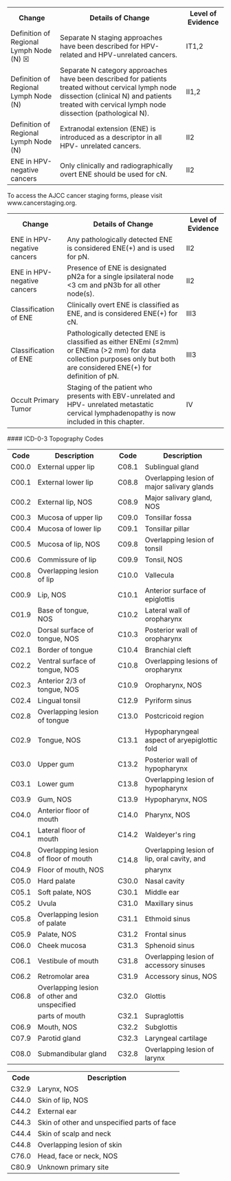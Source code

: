 <table>
<tr>
<th>Change</th>
<th>Details of Change</th>
<th>Level of Evidence</th>
</tr>
<tr>
<td>Definition of Regional Lymph Node (N) ☒</td>
<td>Separate N staging approaches have been described for HPV-related and HPV-unrelated cancers.</td>
<td>IT1,2</td>
</tr>
<tr>
<td>Definition of Regional Lymph Node (N)</td>
<td>Separate N category approaches have been described for patients treated without cervical lymph node dissection (clinical N) and patients treated with cervical lymph node dissection (pathological N).</td>
<td>II1,2</td>
</tr>
<tr>
<td>Definition of Regional Lymph Node (N)</td>
<td>Extranodal extension (ENE) is introduced as a descriptor in all HPV- unrelated cancers.</td>
<td>II2</td>
</tr>
<tr>
<td>ENE in HPV-negative cancers</td>
<td>Only clinically and radiographically overt ENE should be used for cN.</td>
<td>II2</td>
</tr>
</table>  
To access the AJCC cancer staging forms, please visit www.cancerstaging.org.  
<!-- PageFooter="American College of Surgeons 2017 M.B. Amin et al. (eds.), AJCC Cancer Staging Manual, Eighth Edition, DOI 10.1007/978-3-319-40618-3_6" -->
<!-- PageNumber="67" -->
<!-- PageBreak -->  
<!-- PageNumber="68" -->
<!-- PageHeader="American Joint Committee on Cancer . 2017" -->  
<table>
<tr>
<th>Change</th>
<th>Details of Change</th>
<th>Level of Evidence</th>
</tr>
<tr>
<td>ENE in HPV-negative cancers</td>
<td>Any pathologically detected ENE is considered ENE(+) and is used for pN.</td>
<td>II2</td>
</tr>
<tr>
<td>ENE in HPV-negative cancers</td>
<td>Presence of ENE is designated pN2a for a single ipsilateral node &lt;3 cm and pN3b for all other node(s).</td>
<td>II2</td>
</tr>
<tr>
<td>Classification of ENE</td>
<td>Clinically overt ENE is classified as ENE, and is considered ENE(+) for cN.</td>
<td>III3</td>
</tr>
<tr>
<td>Classification of ENE</td>
<td>Pathologically detected ENE is classified as either ENEmi (≤2mm) or ENEma (&gt;2 mm) for data collection purposes only but both are considered ENE(+) for definition of pN.</td>
<td>III3</td>
</tr>
<tr>
<td>Occult Primary Tumor</td>
<td>Staging of the patient who presents with EBV-unrelated and HPV- unrelated metastatic cervical lymphadenopathy is now included in this chapter.</td>
<td>IV</td>
</tr>
</table>  
#### ICD-0-3 Topography Codes  
<table>
<tr>
<th>Code</th>
<th colspan="2">Description</th>
<th>Code</th>
<th>Description</th>
</tr>
<tr>
<td>C00.0</td>
<td>External upper lip</td>
<td rowspan="32"></td>
<td>C08.1</td>
<td>Sublingual gland</td>
</tr>
<tr>
<td>C00.1</td>
<td>External lower lip</td>
<td>C08.8</td>
<td>Overlapping lesion of major salivary glands</td>
</tr>
<tr>
<td>C00.2</td>
<td>External lip, NOS</td>
<td>C08.9</td>
<td>Major salivary gland, NOS</td>
</tr>
<tr>
<td>C00.3</td>
<td>Mucosa of upper lip</td>
<td>C09.0</td>
<td>Tonsillar fossa</td>
</tr>
<tr>
<td>C00.4</td>
<td>Mucosa of lower lip</td>
<td>C09.1</td>
<td>Tonsillar pillar</td>
</tr>
<tr>
<td>C00.5</td>
<td>Mucosa of lip, NOS</td>
<td>C09.8</td>
<td>Overlapping lesion of tonsil</td>
</tr>
<tr>
<td>C00.6</td>
<td>Commissure of lip</td>
<td>C09.9</td>
<td>Tonsil, NOS</td>
</tr>
<tr>
<td>C00.8</td>
<td>Overlapping lesion of lip</td>
<td>C10.0</td>
<td>Vallecula</td>
</tr>
<tr>
<td>C00.9</td>
<td>Lip, NOS</td>
<td>C10.1</td>
<td>Anterior surface of epiglottis</td>
</tr>
<tr>
<td>C01.9</td>
<td>Base of tongue, NOS</td>
<td>C10.2</td>
<td>Lateral wall of oropharynx</td>
</tr>
<tr>
<td>C02.0</td>
<td>Dorsal surface of tongue, NOS</td>
<td>C10.3</td>
<td>Posterior wall of oropharynx</td>
</tr>
<tr>
<td>C02.1</td>
<td>Border of tongue</td>
<td>C10.4</td>
<td>Branchial cleft</td>
</tr>
<tr>
<td>C02.2</td>
<td>Ventral surface of tongue, NOS</td>
<td>C10.8</td>
<td>Overlapping lesions of oropharynx</td>
</tr>
<tr>
<td>C02.3</td>
<td>Anterior 2/3 of tongue, NOS</td>
<td>C10.9</td>
<td>Oropharynx, NOS</td>
</tr>
<tr>
<td>C02.4</td>
<td>Lingual tonsil</td>
<td>C12.9</td>
<td>Pyriform sinus</td>
</tr>
<tr>
<td>C02.8</td>
<td>Overlapping lesion of tongue</td>
<td>C13.0</td>
<td>Postcricoid region</td>
</tr>
<tr>
<td>C02.9</td>
<td>Tongue, NOS</td>
<td>C13.1</td>
<td>Hypopharyngeal aspect of aryepiglottic fold</td>
</tr>
<tr>
<td>C03.0</td>
<td>Upper gum</td>
<td>C13.2</td>
<td>Posterior wall of hypopharynx</td>
</tr>
<tr>
<td>C03.1</td>
<td>Lower gum</td>
<td>C13.8</td>
<td>Overlapping lesion of hypopharynx</td>
</tr>
<tr>
<td>C03.9</td>
<td>Gum, NOS</td>
<td>C13.9</td>
<td>Hypopharynx, NOS</td>
</tr>
<tr>
<td>C04.0</td>
<td>Anterior floor of mouth</td>
<td>C14.0</td>
<td>Pharynx, NOS</td>
</tr>
<tr>
<td>C04.1</td>
<td>Lateral floor of mouth</td>
<td>C14.2</td>
<td>Waldeyer's ring</td>
</tr>
<tr>
<td>C04.8</td>
<td>Overlapping lesion of floor of mouth</td>
<td rowspan="2">C14.8</td>
<td>Overlapping lesion of lip, oral cavity, and</td>
</tr>
<tr>
<td>C04.9</td>
<td>Floor of mouth, NOS</td>
<td>pharynx</td>
</tr>
<tr>
<td>C05.0</td>
<td>Hard palate</td>
<td>C30.0</td>
<td>Nasal cavity</td>
</tr>
<tr>
<td>C05.1</td>
<td>Soft palate, NOS</td>
<td>C30.1</td>
<td>Middle ear</td>
</tr>
<tr>
<td>C05.2</td>
<td>Uvula</td>
<td>C31.0</td>
<td>Maxillary sinus</td>
</tr>
<tr>
<td>C05.8</td>
<td>Overlapping lesion of palate</td>
<td>C31.1</td>
<td>Ethmoid sinus</td>
</tr>
<tr>
<td>C05.9</td>
<td>Palate, NOS</td>
<td>C31.2</td>
<td>Frontal sinus</td>
</tr>
<tr>
<td>C06.0</td>
<td>Cheek mucosa</td>
<td>C31.3</td>
<td>Sphenoid sinus</td>
</tr>
<tr>
<td>C06.1</td>
<td>Vestibule of mouth</td>
<td>C31.8</td>
<td>Overlapping lesion of accessory sinuses</td>
</tr>
<tr>
<td>C06.2</td>
<td>Retromolar area</td>
<td>C31.9</td>
<td>Accessory sinus, NOS</td>
</tr>
<tr>
<td>C06.8</td>
<td>Overlapping lesion of other and unspecified</td>
<td></td>
<td>C32.0</td>
<td>Glottis</td>
</tr>
<tr>
<td></td>
<td>parts of mouth</td>
<td></td>
<td>C32.1</td>
<td>Supraglottis</td>
</tr>
<tr>
<td>C06.9</td>
<td>Mouth, NOS</td>
<td></td>
<td>C32.2</td>
<td>Subglottis</td>
</tr>
<tr>
<td>C07.9</td>
<td>Parotid gland</td>
<td></td>
<td>C32.3</td>
<td>Laryngeal cartilage</td>
</tr>
<tr>
<td>C08.0</td>
<td colspan="2">Submandibular gland</td>
<td>C32.8</td>
<td>Overlapping lesion of larynx</td>
</tr>
</table>  
<!-- PageBreak -->  
<!-- PageNumber="69" -->
<!-- PageHeader="6 Cervical Lymph Nodes and Unknown Primary Tumors of the Head and Neck" -->  
<table>
<tr>
<th>Code</th>
<th>Description</th>
</tr>
<tr>
<td>C32.9</td>
<td>Larynx, NOS</td>
</tr>
<tr>
<td>C44.0</td>
<td>Skin of lip, NOS</td>
</tr>
<tr>
<td>C44.2</td>
<td>External ear</td>
</tr>
<tr>
<td>C44.3</td>
<td>Skin of other and unspecified parts of face</td>
</tr>
<tr>
<td>C44.4</td>
<td>Skin of scalp and neck</td>
</tr>
<tr>
<td>C44.8</td>
<td>Overlapping lesion of skin</td>
</tr>
<tr>
<td>C76.0</td>
<td>Head, face or neck, NOS</td>
</tr>
<tr>
<td>C80.9</td>
<td>Unknown primary site</td>
</tr>
</table>